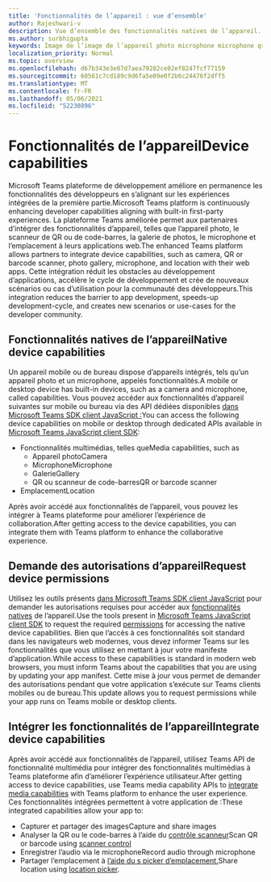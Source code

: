 ```yaml
---
title: 'Fonctionnalités de l’appareil : vue d’ensemble'
author: Rajeshwari-v
description: Vue d’ensemble des fonctionnalités natives de l’appareil.
ms.author: surbhigupta
keywords: Image de l’image de l’appareil photo microphone microphone qr code code code-barres code-barres analyse scanneur emplacement des fonctionnalités natives d’autorisations de périphérique
localization_priority: Normal
ms.topic: overview
ms.openlocfilehash: d67b343e3e07d7aea79282ce02ef8247fcf77159
ms.sourcegitcommit: 60561c7cd189c9d6fa5e09e0f2b6c24476f2dff5
ms.translationtype: MT
ms.contentlocale: fr-FR
ms.lasthandoff: 05/06/2021
ms.locfileid: "52230896"
---
```

# <a name="device-capabilities"></a><span data-ttu-id="dcf88-104">Fonctionnalités de l’appareil</span><span class="sxs-lookup"><span data-stu-id="dcf88-104">Device capabilities</span></span>

<span data-ttu-id="dcf88-105">Microsoft Teams plateforme de développement améliore en permanence les fonctionnalités des développeurs en s’alignant sur les expériences intégrées de la première partie.</span><span class="sxs-lookup"><span data-stu-id="dcf88-105">Microsoft Teams platform is continuously enhancing developer capabilities aligning with built-in first-party experiences.</span></span> <span data-ttu-id="dcf88-106">La plateforme Teams améliorée permet aux partenaires d’intégrer des fonctionnalités d’appareil, telles que l’appareil photo, le scanneur de QR ou de code-barres, la galerie de photos, le microphone et l’emplacement à leurs applications web.</span><span class="sxs-lookup"><span data-stu-id="dcf88-106">The enhanced Teams platform allows partners to integrate device capabilities, such as camera, QR or barcode scanner, photo gallery, microphone, and location with their web apps.</span></span> <span data-ttu-id="dcf88-107">Cette intégration réduit les obstacles au développement d’applications, accélère le cycle de développement et crée de nouveaux scénarios ou cas d’utilisation pour la communauté des développeurs.</span><span class="sxs-lookup"><span data-stu-id="dcf88-107">This integration reduces the barrier to app development, speeds-up development-cycle, and creates new scenarios or use-cases for the developer community.</span></span>

## <a name="native-device-capabilities"></a><span data-ttu-id="dcf88-108">Fonctionnalités natives de l’appareil</span><span class="sxs-lookup"><span data-stu-id="dcf88-108">Native device capabilities</span></span>

<span data-ttu-id="dcf88-109">Un appareil mobile ou de bureau dispose d’appareils intégrés, tels qu’un appareil photo et un microphone, appelés fonctionnalités.</span><span class="sxs-lookup"><span data-stu-id="dcf88-109">A mobile or desktop device has built-in devices, such as a camera and microphone, called capabilities.</span></span> <span data-ttu-id="dcf88-110">Vous pouvez accéder aux fonctionnalités d’appareil suivantes sur mobile ou bureau via des API dédiées disponibles [dans Microsoft Teams SDK client JavaScript :](/javascript/api/overview/msteams-client?view=msteams-client-js-latest&preserve-view=true)</span><span class="sxs-lookup"><span data-stu-id="dcf88-110">You can access the following device capabilities on mobile or desktop through dedicated APIs available in [Microsoft Teams JavaScript client SDK](/javascript/api/overview/msteams-client?view=msteams-client-js-latest&preserve-view=true):</span></span>
* <span data-ttu-id="dcf88-111">Fonctionnalités multimédias, telles que</span><span class="sxs-lookup"><span data-stu-id="dcf88-111">Media capabilities, such as</span></span>
    * <span data-ttu-id="dcf88-112">Appareil photo</span><span class="sxs-lookup"><span data-stu-id="dcf88-112">Camera</span></span>
    * <span data-ttu-id="dcf88-113">Microphone</span><span class="sxs-lookup"><span data-stu-id="dcf88-113">Microphone</span></span>
    * <span data-ttu-id="dcf88-114">Galerie</span><span class="sxs-lookup"><span data-stu-id="dcf88-114">Gallery</span></span>
    * <span data-ttu-id="dcf88-115">QR ou scanneur de code-barres</span><span class="sxs-lookup"><span data-stu-id="dcf88-115">QR or barcode scanner</span></span>
* <span data-ttu-id="dcf88-116">Emplacement</span><span class="sxs-lookup"><span data-stu-id="dcf88-116">Location</span></span>

<span data-ttu-id="dcf88-117">Après avoir accédé aux fonctionnalités de l’appareil, vous pouvez les intégrer à Teams plateforme pour améliorer l’expérience de collaboration.</span><span class="sxs-lookup"><span data-stu-id="dcf88-117">After getting access to the device capabilities, you can integrate them with Teams platform to enhance the collaborative experience.</span></span> 

## <a name="request-device-permissions"></a><span data-ttu-id="dcf88-118">Demande des autorisations d’appareil</span><span class="sxs-lookup"><span data-stu-id="dcf88-118">Request device permissions</span></span>

<span data-ttu-id="dcf88-119">Utilisez les outils présents [dans Microsoft Teams SDK client JavaScript](/javascript/api/overview/msteams-client?view=msteams-client-js-latest&preserve-view=true) pour demander les autorisations requises pour accéder aux [fonctionnalités natives](native-device-permissions.md) de l’appareil.</span><span class="sxs-lookup"><span data-stu-id="dcf88-119">Use the tools present in [Microsoft Teams JavaScript client SDK](/javascript/api/overview/msteams-client?view=msteams-client-js-latest&preserve-view=true) to request the required  [permissions](native-device-permissions.md) for accessing the native device capabilities.</span></span> <span data-ttu-id="dcf88-120">Bien que l’accès à ces fonctionnalités soit standard dans les navigateurs web modernes, vous devez informer Teams sur les fonctionnalités que vous utilisez en mettant à jour votre manifeste d’application.</span><span class="sxs-lookup"><span data-stu-id="dcf88-120">While access to these capabilities is standard in modern web browsers, you must inform Teams about the capabilities that you are using by updating your app manifest.</span></span> <span data-ttu-id="dcf88-121">Cette mise à jour vous permet de demander des autorisations pendant que votre application s’exécute sur Teams clients mobiles ou de bureau.</span><span class="sxs-lookup"><span data-stu-id="dcf88-121">This update allows you to request permissions while your app runs on Teams mobile or desktop clients.</span></span>
 
 ## <a name="integrate-device-capabilities"></a><span data-ttu-id="dcf88-122">Intégrer les fonctionnalités de l’appareil</span><span class="sxs-lookup"><span data-stu-id="dcf88-122">Integrate device capabilities</span></span>

<span data-ttu-id="dcf88-123">Après avoir accédé aux fonctionnalités de l’appareil, [](mobile-camera-image-permissions.md) utilisez Teams API de fonctionnalité multimédia pour intégrer des fonctionnalités multimédias à Teams plateforme afin d’améliorer l’expérience utilisateur.</span><span class="sxs-lookup"><span data-stu-id="dcf88-123">After getting access to device capabilities, use Teams media capability APIs to [integrate media capabilities](mobile-camera-image-permissions.md) with Teams platform to enhance the user experience.</span></span> <span data-ttu-id="dcf88-124">Ces fonctionnalités intégrées permettent à votre application de :</span><span class="sxs-lookup"><span data-stu-id="dcf88-124">These integrated capabilities allow your app to:</span></span>

* <span data-ttu-id="dcf88-125">Capturer et partager des images</span><span class="sxs-lookup"><span data-stu-id="dcf88-125">Capture and share images</span></span>
* <span data-ttu-id="dcf88-126">Analyser la QR ou le code-barres à l’aide du [contrôle scanneur](qr-barcode-scanner-capability.md)</span><span class="sxs-lookup"><span data-stu-id="dcf88-126">Scan QR or barcode using [scanner control](qr-barcode-scanner-capability.md)</span></span>
* <span data-ttu-id="dcf88-127">Enregistrer l’audio via le microphone</span><span class="sxs-lookup"><span data-stu-id="dcf88-127">Record audio through microphone</span></span>
* <span data-ttu-id="dcf88-128">Partager l’emplacement à [l’aide du s picker d’emplacement.](location-capability.md)</span><span class="sxs-lookup"><span data-stu-id="dcf88-128">Share location using [location picker](location-capability.md).</span></span>
